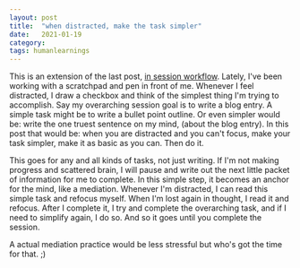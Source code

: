 ```yaml
---
layout: post
title:  "when distracted, make the task simpler"
date:   2021-01-19
category: 
tags: humanlearnings
---
```

This is an extension of the last post, [in session workflow](https://silencevosh.github.io/2020/01/18/Workflowduringasessio.html). Lately, I've been working with a scratchpad and pen in front of me. Whenever I feel distracted, I draw a checkbox and think of the simplest thing I'm trying to accomplish. Say my overarching session goal is to write a blog entry. A simple task might be to write a bullet point outline. Or even simpler would be: write the one truest sentence on my mind, (about the blog entry). In this post that would be: when you are distracted and you can't focus, make your task simpler, make it as basic as you can. Then do it.

This goes for any and all kinds of tasks, not just writing. If I'm not making progress and scattered brain, I will pause and write out the next little packet of information for me to complete. In this simple step, it becomes an anchor for the mind, like a mediation. Whenever I'm distracted, I can read this simple task and refocus myself. When I'm lost again in thought, I read it and refocus. After I complete it, I try and complete the overarching task, and if I need to simplify again, I do so. And so it goes until you complete the session.

A actual mediation practice would be less stressful but who's got the time for that. ;)